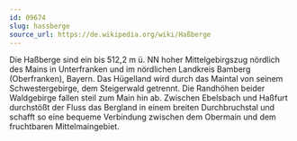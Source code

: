 ```yaml
---
id: 09674
slug: hassberge
source_url: https://de.wikipedia.org/wiki/Haßberge
---
```


Die Haßberge sind ein bis 512,2 m ü. NN hoher Mittelgebirgszug nördlich des Mains in Unterfranken und im nördlichen Landkreis Bamberg (Oberfranken), Bayern. Das Hügelland wird durch das Maintal von seinem Schwestergebirge, dem Steigerwald getrennt. Die Randhöhen beider Waldgebirge fallen steil zum Main hin ab. Zwischen Ebelsbach und Haßfurt durchstößt der Fluss das Bergland in einem breiten Durchbruchstal und schafft so eine bequeme Verbindung zwischen dem Obermain und dem fruchtbaren Mittelmaingebiet.
